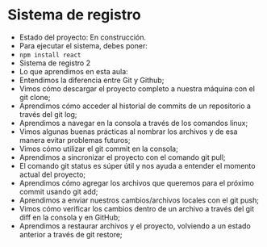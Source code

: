 <h1>Sistema de registro</h1>

- Estado del proyecto: En construcción.
- Para ejecutar el sistema, debes poner:
- ```npm install react```
- Sistema de registro 2
- Lo que aprendimos en esta aula:
- Entendimos la diferencia entre Git y Github;
- Vimos cómo descargar el proyecto completo a nuestra máquina con el git clone;
- Aprendimos cómo acceder al historial de commits de un repositorio a través del git log;
- Aprendimos a navegar en la consola a través de los comandos linux;
- Vimos algunas buenas prácticas al nombrar los archivos y de esa manera evitar problemas futuros;
- Vimos cómo utilizar el git commit en la consola;
- Aprendimos a sincronizar el proyecto con el comando git pull;
- El comando git status es súper útil y nos ayuda a entender el momento actual del proyecto;
- Aprendimos cómo agregar los archivos que queremos para el próximo commit usando git add;
- Aprendimos a enviar nuestros cambios/archivos locales con el git push;
- Vimos cómo verificar los cambios dentro de un archivo a través del git diff en la consola y en GitHub;
- Aprendimos a restaurar archivos y el proyecto, volviendo a un estado anterior a través de git restore;
